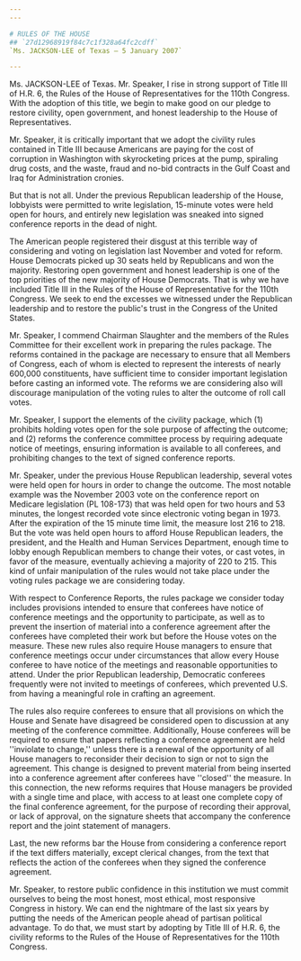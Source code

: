 ```yaml
---
---

# RULES OF THE HOUSE
## `27d12968919f84c7c1f328a64fc2cdff`
`Ms. JACKSON-LEE of Texas — 5 January 2007`

---
```



Ms. JACKSON-LEE of Texas. Mr. Speaker, I rise in strong support of 
Title III of H.R. 6, the Rules of the House of Representatives for the 
110th Congress. With the adoption of this title, we begin to make good 
on our pledge to restore civility, open government, and honest 
leadership to the House of Representatives.

Mr. Speaker, it is critically important that we adopt the civility 
rules contained in Title III because Americans are paying for the cost 
of corruption in Washington with skyrocketing prices at the pump, 
spiraling drug costs, and the waste, fraud and no-bid contracts in the 
Gulf Coast and Iraq for Administration cronies.



But that is not all. Under the previous Republican leadership of the 
House, lobbyists were permitted to write legislation, 15-minute votes 
were held open for hours, and entirely new legislation was sneaked into 
signed conference reports in the dead of night.

The American people registered their disgust at this terrible way of 
considering and voting on legislation last November and voted for 
reform. House Democrats picked up 30 seats held by Republicans and won 
the majority. Restoring open government and honest leadership is one of 
the top priorities of the new majority of House Democrats. That is why 
we have included Title III in the Rules of the House of Representative 
for the 110th Congress. We seek to end the excesses we witnessed under 
the Republican leadership and to restore the public's trust in the 
Congress of the United States.

Mr. Speaker, I commend Chairman Slaughter and the members of the 
Rules Committee for their excellent work in preparing the rules 
package. The reforms contained in the package are necessary to ensure 
that all Members of Congress, each of whom is elected to represent the 
interests of nearly 600,000 constituents, have sufficient time to 
consider important legislation before casting an informed vote. The 
reforms we are considering also will discourage manipulation of the 
voting rules to alter the outcome of roll call votes.

Mr. Speaker, I support the elements of the civility package, which 
(1) prohibits holding votes open for the sole purpose of affecting the 
outcome; and (2) reforms the conference committee process by requiring 
adequate notice of meetings, ensuring information is available to all 
conferees, and prohibiting changes to the text of signed conference 
reports.

Mr. Speaker, under the previous House Republican leadership, several 
votes were held open for hours in order to change the outcome. The most 
notable example was the November 2003 vote on the conference report on 
Medicare legislation (PL 108-173) that was held open for two hours and 
53 minutes, the longest recorded vote since electronic voting began in 
1973. After the expiration of the 15 minute time limit, the measure 
lost 216 to 218. But the vote was held open hours to afford House 
Republican leaders, the president, and the Health and Human Services 
Department, enough time to lobby enough Republican members to change 
their votes, or cast votes, in favor of the measure, eventually 
achieving a majority of 220 to 215. This kind of unfair manipulation of 
the rules would not take place under the voting rules package we are 
considering today.

With respect to Conference Reports, the rules package we consider 
today includes provisions intended to ensure that conferees have notice 
of conference meetings and the opportunity to participate, as well as 
to prevent the insertion of material into a conference agreement after 
the conferees have completed their work but before the House votes on 
the measure. These new rules also require House managers to ensure that 
conference meetings occur under circumstances that allow every House 
conferee to have notice of the meetings and reasonable opportunities to 
attend. Under the prior Republican leadership, Democratic conferees 
frequently were not invited to meetings of conferees, which prevented 
U.S. from having a meaningful role in crafting an agreement.

The rules also require conferees to ensure that all provisions on 
which the House and Senate have disagreed be considered open to 
discussion at any meeting of the conference committee. Additionally, 
House conferees will be required to ensure that papers reflecting a 
conference agreement are held ''inviolate to change,'' unless there is 
a renewal of the opportunity of all House managers to reconsider their 
decision to sign or not to sign the agreement. This change is designed 
to prevent material from being inserted into a conference agreement 
after conferees have ''closed'' the measure. In this connection, the 
new reforms requires that House managers be provided with a single time 
and place, with access to at least one complete copy of the final 
conference agreement, for the purpose of recording their approval, or 
lack of approval, on the signature sheets that accompany the conference 
report and the joint statement of managers.

Last, the new reforms bar the House from considering a conference 
report if the text differs materially, except clerical changes, from 
the text that reflects the action of the conferees when they signed the 
conference agreement.

Mr. Speaker, to restore public confidence in this institution we must 
commit ourselves to being the most honest, most ethical, most 
responsive Congress in history. We can end the nightmare of the last 
six years by putting the needs of the American people ahead of partisan 
political advantage. To do that, we must start by adopting by Title III 
of H.R. 6, the civility reforms to the Rules of the House of 
Representatives for the 110th Congress.
